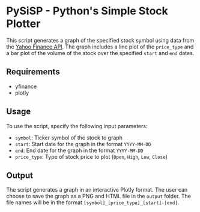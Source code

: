 # PySiSP - Python's Simple Stock Plotter

This script generates a graph of the specified stock symbol using data from the [Yahoo Finance API](https://finance.yahoo.com/). The graph includes a line plot of the `price_type` and a bar plot of the volume of the stock over the specified `start` and `end` dates.

## Requirements

- yfinance
- plotly

## Usage

To use the script, specify the following input parameters:
- `symbol`: Ticker symbol of the stock to graph
- `start`: Start date for the graph in the format `YYYY-MM-DD`
- `end`: End date for the graph in the format `YYYY-MM-DD`
- `price_type`: Type of stock price to plot (`Open`, `High`, `Low`, `Close`)

## Output

The script generates a graph in an interactive Plotly format. The user can choose to save the graph as a PNG and HTML file in the `output` folder. The file names will be in the format `[symbol]_[price_type]_[start]-[end]`.
